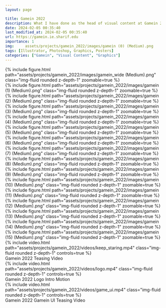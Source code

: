 ```yaml
---
layout: page

title: Gamein 2022
description: What I have done as the head of visual content at Gamein 2022, biggest student event in Iran
date: 2024-02-05 00:35:40 
last_modified_at: 2024-02-05 00:35:40 
url: https://gamein.ie.sharif.edu
importance: 1
img:     assets/projects/gamein_2022/images/gamein (0) (Medium).png
tags: [Illustrator, Photoshop, Graphics, Posters]
categories: ["Gamein", "Visual Content", "Graphics"]
---
```


<div class="row mt-3 align-items-center">
    <div class="col-sm-12 offset-md-12 align-self-center  mt-12 mt-md-12">
         {% include figure.html path="assets/projects/gamein_2022/images/gamein_wide (Medium).png" class="img-fluid rounded z-depth-1" zoomable=true %}
    </div>
</div>

<div class="row mt-3">
    <div class="col-sm mt-3 mt-md-0">
        {% include figure.html path="assets/projects/gamein_2022/images/gamein (1) (Medium).png" class="img-fluid rounded z-depth-1" zoomable=true %}
    </div>
    <div class="col-sm mt-3 mt-md-0">
        {% include figure.html path="assets/projects/gamein_2022/images/gamein (2) (Medium).png" class="img-fluid rounded z-depth-1" zoomable=true %}
    </div>
    <div class="col-sm mt-3 mt-md-0">
         {% include figure.html path="assets/projects/gamein_2022/images/gamein (3) (Medium).png" class="img-fluid rounded z-depth-1" zoomable=true %}
    </div>

</div>
<div class="row mt-3">
    <div class="col-sm mt-3 mt-md-0">
        {% include figure.html path="assets/projects/gamein_2022/images/gamein (4) (Medium).png" class="img-fluid rounded z-depth-1" zoomable=true %}
    </div>
    <div class="col-sm mt-3 mt-md-0">
        {% include figure.html path="assets/projects/gamein_2022/images/gamein (5) (Medium).png" class="img-fluid rounded z-depth-1" zoomable=true %}
    </div>
    <div class="col-sm mt-3 mt-md-0">
         {% include figure.html path="assets/projects/gamein_2022/images/gamein (6) (Medium).png" class="img-fluid rounded z-depth-1" zoomable=true %}
    </div>

</div>
<div class="row mt-3">
    <div class="col-sm mt-3 mt-md-0">
        {% include figure.html path="assets/projects/gamein_2022/images/gamein (7) (Medium).png" class="img-fluid rounded z-depth-1" zoomable=true %}
    </div>
    <div class="col-sm mt-3 mt-md-0">
        {% include figure.html path="assets/projects/gamein_2022/images/gamein (8) (Medium).png" class="img-fluid rounded z-depth-1" zoomable=true %}
    </div>
    <div class="col-sm mt-3 mt-md-0">
         {% include figure.html path="assets/projects/gamein_2022/images/gamein (9) (Medium).png" class="img-fluid rounded z-depth-1" zoomable=true %}
    </div>

</div>

<div class="row mt-3">
    <div class="col-sm mt-3 mt-md-0">
        {% include figure.html path="assets/projects/gamein_2022/images/gamein (10) (Medium).png" class="img-fluid rounded z-depth-1" zoomable=true %}
    </div>
    <div class="col-sm mt-3 mt-md-0">
        {% include figure.html path="assets/projects/gamein_2022/images/gamein (11) (Medium).png" class="img-fluid rounded z-depth-1" zoomable=true %}
    </div>
    <div class="col-sm mt-3 mt-md-0">
         {% include figure.html path="assets/projects/gamein_2022/images/gamein (12) (Medium).png" class="img-fluid rounded z-depth-1" zoomable=true %}
    </div>

</div>
<div class="row mt-3">
    <div class="col-sm mt-3 mt-md-0">
        {% include figure.html path="assets/projects/gamein_2022/images/gamein (13) (Medium).png" class="img-fluid rounded z-depth-1" zoomable=true %}
    </div>
    <div class="col-sm mt-3 mt-md-0">
        {% include figure.html path="assets/projects/gamein_2022/images/gamein (14) (Medium).png" class="img-fluid rounded z-depth-1" zoomable=true %}
    </div>
    <div class="col-sm mt-3 mt-md-0">
         {% include figure.html path="assets/projects/gamein_2022/images/gamein (15) (Medium).png" class="img-fluid rounded z-depth-1" zoomable=true %}
    </div>

</div>
<div class="row mt-3">
    <div class="col-sm mt-3 mt-md-0">
        {% include video.html path="assets/projects/gamein_2022/videos/keep_staring.mp4" class="img-fluid rounded z-depth-1" controls=true %}
    </div>
</div>
<div class="caption">
    Gamein 2022 Teasing Video
</div>
<div class="row mt-3">
    <div class="col-sm mt-3 mt-md-0">
        {% include video.html path="assets/projects/gamein_2022/videos/logo.mp4" class="img-fluid rounded z-depth-1" controls=true %}
    </div>
</div>
<div class="caption">
    Gamein 2022 Logo Intro Motion
</div>
<div class="row mt-3">
    <div class="col-sm mt-3 mt-md-0">
        {% include video.html path="assets/projects/gamein_2022/videos/game_ui.mp4" class="img-fluid rounded z-depth-1" controls=true %}
    </div>
</div>
<div class="caption">
    Gamein 2022 Gamein UI Teasing Video
</div>